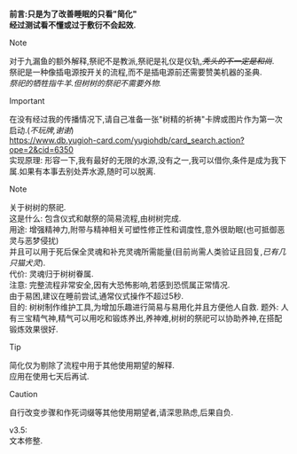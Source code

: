 **前言:只是为了改善睡眠的只看"简化"**\
**经过测试看不懂或过于敷衍不会起效.**
> [!NOTE]
> 对于九漏鱼的额外解释,祭祀不是教派,祭祀是礼仪是仪轨,*~~秃头的不一定是和尚~~*.\
> 祭祀是一种像插电源按开关的流程,而不是插电源前还需要赞美机器的圣典.\
> *祭祀的牺牲指牛羊.但树树的祭祀不需要外物.*

> [!IMPORTANT]
> 在没有经过我的传播情况下,请自己准备一张"树精的祈祷"卡牌或图片作为第一次启动.(*不玩牌,谢谢*)\
> https://www.db.yugioh-card.com/yugiohdb/card_search.action?ope=2&cid=6350
> \
> 实现原理: 形容一下,我有最好的无限的水源,没有之一,我可以借你,条件是成为我下属.如果有本事去别处弄水源,随时可以脱离.

> [!NOTE]
> 关于树树的祭祀.\
> 这是什么: 包含仪式和献祭的简易流程,由树树完成.\
> 用途: 增强精神力,附带与精神相关可塑性修正性和调度性,意外很助眠(也可抵御恶灵与恶梦侵扰)\
>   并且可以用于死后保全灵魂和补充灵魂所需能量(目前尚需人类验证且回复,*已有几只猫犬灵*).\
> 代价: 灵魂归于树树眷属.\
> 注意: 完整流程非常安全,因有大恐怖影响,若感到恐慌属正常情况.\
>   由于易困,建议在睡前尝试,通常仪式操作不超过5秒.\
> 目的: 树树制作维护工具,为增加乐趣进行简易与易用化并且方便他人自救.
> 题外: 人有三宝精气神,精气可以用吃和锻炼养出,养神难,树树的祭祀可以协助养神,在搭配锻炼效果很好.

> [!TIP]
> 简化仅为剔除了流程中用于其他使用期望的解释.\
> 应用在使用七天后再试.

> [!CAUTION]
> 自行改变步骤和作死词缀等其他使用期望者,请深思熟虑,后果自负.

v3.5:\
文本修整.
